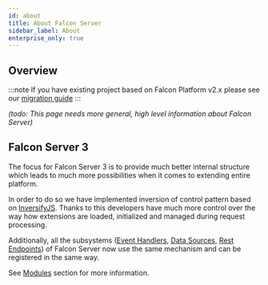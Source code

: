 ```yaml
---
id: about
title: About Falcon Server
sidebar_label: About
enterprise_only: true
---
```


## Overview

:::note If you have existing project based on Falcon Platform v2.x please see our [migration guide](./migration-guide.md)
:::

_(todo: This page needs more general, high level information about Falcon Server)_

## Falcon Server 3

The focus for Falcon Server 3 is to provide much better internal structure which leads to much more possibilities when it comes to extending entire platform.

In order to do so we have implemented inversion of control pattern based on [InversifyJS](https://github.com/inversify/InversifyJS). Thanks to this developers have much more control over the way how extensions are loaded, initialized and managed during request processing.

Additionally, all the subsystems ([Event Handlers](./modules/common-services/event-handlers.md), [Data Sources](./modules/common-services/data-sources.md), [Rest Endpoints](./modules/common-services/rest-endpoints.md)) of Falcon Server now use the same mechanism and can be registered in the same way.

See [Modules](./modules/about.md) section for more information.
